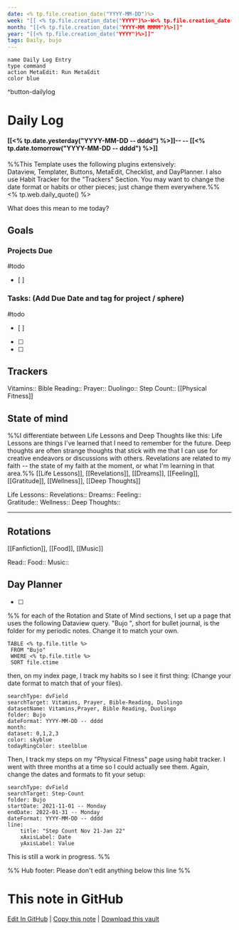 ```yaml
---
date: <% tp.file.creation_date("YYYY-MM-DD")%>
week: "[[ <% tp.file.creation_date("YYYY")%>-W<% tp.file.creation_date("WW")%>]]"
month: "[[<% tp.file.creation_date("YYYY-MM MMMM")%>]]"
year: "[[<% tp.file.creation_date("YYYY")%>]]"
tags: Daily, bujo
---
```


```button
name Daily Log Entry 
type command
action MetaEdit: Run MetaEdit
color blue
```
^button-dailylog
# Daily Log 
#### [[<% tp.date.yesterday("YYYY-MM-DD -- dddd") %>]]-- -- [[<% tp.date.tomorrow("YYYY-MM-DD -- dddd") %>]]
%%This Template uses the following plugins extensively:  
 Dataview, Templater, Buttons, MetaEdit, Checklist, and DayPlanner. I also use Habit Tracker for the "Trackers" Section.  You may want to change the date format or habits or other pieces; just change them everywhere.%%
<% tp.web.daily_quote() %>

 What does this mean to me today?  
## Goals
### Projects Due 
#todo 
- [ ] 

### Tasks: (Add Due Date and tag for project / sphere) 
#todo
- [ ] 
- [ ] 
- [ ]   

## Trackers

Vitamins:: 
Bible Reading:: 
Prayer:: 
Duolingo:: 
Step Count:: 
[[Physical Fitness]]

## State of mind
%%I differentiate between Life Lessons and Deep Thoughts like this:  Life Lessons are things I've learned that I need to remember for the future.  Deep thoughts are often strange thoughts that stick with me that I can use for creative endeavors or discussions with others.  Revelations are related to my faith  -- the state of my faith at the moment, or what I'm learning in that area.%%
[[Life Lessons]], [[Revelations]], [[Dreams]], [[Feeling]], [[Gratitude]], [[Wellness]], [[Deep Thoughts]]

 Life Lessons:: 
 Revelations:: 
 Dreams:: 
 Feeling::  
 Gratitude:: 
Wellness:: 
Deep Thoughts:: 

***

## Rotations
[[Fanfiction]], [[Food]], [[Music]]

Read:: 
Food:: 
Music:: 

## Day Planner
- [ ] 
%% for each of the Rotation and State of Mind sections, I set up a page that uses the following Dataview query. "Bujo ", short for bullet journal, is the folder for my periodic notes. Change it to match your own. 

```dataview
TABLE <% tp.file.title %>
 FROM "Bujo" 
 WHERE <% tp.file.title %>
 SORT file.ctime
 ```
 then, on my index page, I track my habits so I see it first thing:  (Change your date format to match that of your files).
 ```tracker
searchType: dvField
searchTarget: Vitamins, Prayer, Bible-Reading, Duolingo
datasetName: Vitamins,Prayer, Bible Reading, Duolingo
folder: Bujo
dateFormat: YYYY-MM-DD -- dddd
month:
 dataset: 0,1,2,3
 color: skyblue
 todayRingColor: steelblue
```
Then, I track my steps on my "Physical Fitness" page using habit tracker.  I went with three months at a time so I could actually see them. Again, change the dates and formats to fit your setup: 

``` tracker
searchType: dvField
searchTarget: Step-Count
folder: Bujo
startDate: 2021-11-01 -- Monday
endDate: 2022-01-31 -- Monday
dateFormat: YYYY-MM-DD -- dddd
line:
    title: "Step Count Nov 21-Jan 22"
    xAxisLabel: Date
    yAxisLabel: Value
```
This is still a work in progress.  %%



%% Hub footer: Please don't edit anything below this line %%

# This note in GitHub

<span class="git-footer">[Edit In GitHub](https://github.dev/obsidian-community/obsidian-hub/blob/main/03%20-%20Showcases%20%26%20Templates/Templates/Daily%20notes/T%20-%20Thecookiemomma%27s%20Daily%20Log.md "git-hub-edit-note") | [Copy this note](https://raw.githubusercontent.com/obsidian-community/obsidian-hub/main/03%20-%20Showcases%20%26%20Templates/Templates/Daily%20notes/T%20-%20Thecookiemomma%27s%20Daily%20Log.md "git-hub-copy-note") | [Download this vault](https://github.com/obsidian-community/obsidian-hub/archive/refs/heads/main.zip "git-hub-download-vault") </span>
